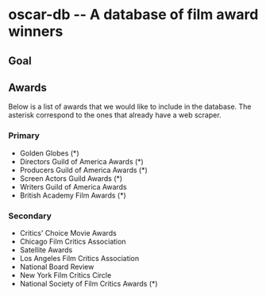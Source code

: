 # oscar-db -- A database of film award winners

## Goal

## Awards

Below is a list of awards that we would like to include in the database. The asterisk correspond to the ones that already have a web scraper.

### Primary

  - Golden Globes (*)
  - Directors Guild of America Awards (*)
  - Producers Guild of America Awards (*)
  - Screen Actors Guild Awards (*)
  - Writers Guild of America Awards
  - British Academy Film Awards (*)

### Secondary

  - Critics' Choice Movie Awards
  - Chicago Film Critics Association
  - Satellite Awards
  - Los Angeles Film Critics Association
  - National Board Review
  - New York Film Critics Circle
  - National Society of Film Critics Awards (*)
  